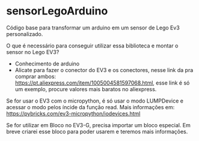 # sensorLegoArduino
Código base para transformar um arduino em um sensor de Lego Ev3 personalizado.

O que é necessário para conseguir utilizar essa biblioteca e montar o sensor no Lego EV3?
* Conhecimento de arduino
* Alicate para fazer o conector do EV3 e os conectores, nesse link da pra comprar ambos: https://pt.aliexpress.com/item/1005004581597068.html, esse link é só um exemplo, procure valores mais baratos no aliexpress.

Se for usar o EV3 com o micropython, é só usar o modo LUMPDevice e acessar o modo pelos íncide da função read. Mais informações em: https://pybricks.com/ev3-micropython/iodevices.html

Se for utilizar em Bloco no EV3-G, precisa importar um bloco especial. Em breve criarei esse bloco para poder usarem e teremos mais informações.
